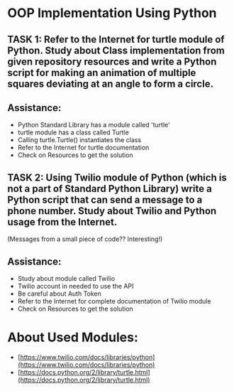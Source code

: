 # OOP Implementation Using Python


## TASK 1: Refer to the Internet for turtle module of Python. Study about Class implementation from given repository resources and write a Python script for making an animation of multiple squares deviating at an angle to form a circle.


## Assistance: 



*   Python Standard Library has a module called 'turtle'
*   turtle module has a class called Turtle
*   Calling turtle.Turtle() instantiates the class
*   Refer to the Internet for turtle documentation
*   Check on Resources to get the solution 


## TASK 2: Using Twilio module of Python (which is not a part of Standard Python Library) write a Python script that can send a message to a phone number. Study about Twilio and Python usage from the Internet.

(Messages from a small piece of code?? Interesting!)


## Assistance: 



*   Study about module called Twilio
*   Twilio account in needed to use the API
*   Be careful about Auth Token
*   Refer to the Internet for complete documentation of Twilio module
*   Check on Resources to get the solution 


# About Used Modules:



*   [https://www.twilio.com/docs/libraries/python](https://www.twilio.com/docs/libraries/python)
*   [https://docs.python.org/2/library/turtle.html](https://docs.python.org/2/library/turtle.html)

